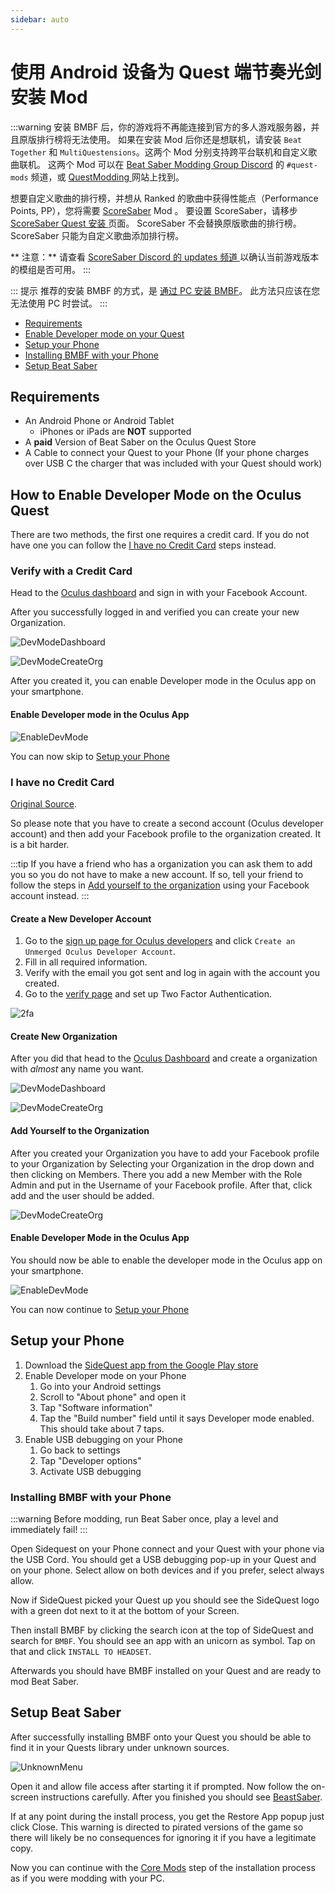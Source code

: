 ```yaml
---
sidebar: auto
---
```


# 使用 Android 设备为 Quest 端节奏光剑安装 Mod

:::warning 安装 BMBF 后，你的游戏将不再能连接到官方的多人游戏服务器，并且原版排行榜将无法使用。 如果在安装 Mod 后你还是想联机，请安装 `Beat Together` 和 `MultiQuestensions`。这两个 Mod 分别支持跨平台联机和自定义歌曲联机。 这两个 Mod 可以在 [Beat Saber Modding Group Discord](https://discord.gg/beatsabermods) 的 `#quest-mods` 频道，或 [ QuestModding ](https://questmodding.com) 网站上找到。

想要自定义歌曲的排行榜，并想从 Ranked 的歌曲中获得性能点（Performance Points, PP），您将需要 [ScoreSaber](https://new.scoresaber.com/quest) Mod 。 要设置 ScoreSaber，请移步 [ScoreSaber Quest 安装 ](https://new.scoresaber.com/quest) 页面。 ScoreSaber 不会替换原版歌曲的排行榜。ScoreSaber 只能为自定义歌曲添加排行榜。

** 注意：** 请查看 [ScoreSaber Discord 的 updates 频道 ](https://discord.gg/WpuDMwU) 以确认当前游戏版本的模组是否可用。 :::

::: 提示 推荐的安装 BMBF 的方式，是 [通过 PC 安装 BMBF](/quest-modding.md#installing-bmbf-with-sidequest)。 此方法只应该在您无法使用 PC 时尝试。 :::

* [Requirements](#requirements)
* [Enable Developer mode on your Quest](#how-to-enable-developer-mode-on-the-oculus-quest)
* [Setup your Phone](#setup-your-phone)
* [Installing BMBF with your Phone](#installing-bmbf-with-your-phone)
* [Setup Beat Saber](#setup-beat-saber)

## Requirements

* An Android Phone or Android Tablet
  * iPhones or iPads are **NOT** supported
* A **paid** Version of Beat Saber on the Oculus Quest Store
* A Cable to connect your Quest to your Phone (If your phone charges over USB C the charger that was included with your Quest should work)

## How to Enable Developer Mode on the Oculus Quest
There are two methods, the first one requires a credit card. If you do not have one you can follow the [I have no Credit Card](#i-have-no-credit-card) steps instead.

### Verify with a Credit Card
Head to the [Oculus dashboard](https://dashboard.oculus.com/) and sign in with your Facebook Account.

After you successfully logged in and verified you can create your new Organization.

![DevModeDashboard](~@images/beginners-guide/DevModeDashboard.png)

![DevModeCreateOrg](~@images/beginners-guide/DevModeCreateOrg.png)

After you created it, you can enable Developer mode in the Oculus app on your smartphone.

#### Enable Developer mode in the Oculus App

![EnableDevMode](~@images/beginners-guide/EnableDevMode.png)

You can now skip to [Setup your Phone](#setup-your-phone)

### I have no Credit Card
[Original Source](https://www.reddit.com/r/sidequest/comments/jaxy4u/cant_verify_oculus_developer_account/?utm_source=amp&utm_medium=&utm_content=post_body).

So please note that you have to create a second account (Oculus developer account) and then add your Facebook profile to the organization created. It is a bit harder.

:::tip If you have a friend who has a organization you can ask them to add you so you do not have to make a new account. If so, tell your friend to follow the steps in [Add yourself to the organization](#add-yourself-to-the-organization) using your Facebook account instead. :::

#### Create a New Developer Account

1. Go to the [sign up page for Oculus developers](https://developer.oculus.com/sign-up/) and click `Create an Unmerged Oculus Developer Account`.
2. Fill in all required information.
3. Verify with the email you got sent and log in again with the account you created.
4. Go to the [verify page](https://developer.oculus.com/manage/verify/) and set up Two Factor Authentication.

![2fa](~@images/beginners-guide/2fa.png)

#### Create New Organization
After you did that head to the [Oculus Dashboard](https://dashboard.oculus.com/) and create a organization with *almost* any name you want.

![DevModeDashboard](~@images/beginners-guide/DevModeDashboard.png)

![DevModeCreateOrg](~@images/beginners-guide/DevModeCreateOrg.png)

#### Add Yourself to the Organization
After you created your Organization you have to add your Facebook profile to your Organization by Selecting your Organization in the drop down and then clicking on Members. There you add a new Member with the Role Admin and put in the Username of your Facebook profile. After that, click add and the user should be added.

![DevModeCreateOrg](~@images/beginners-guide/addmember.png)

#### Enable Developer Mode in the Oculus App
You should now be able to enable the developer mode in the Oculus app on your smartphone.

![EnableDevMode](~@images/beginners-guide/EnableDevMode.png)

You can now continue to [Setup your Phone](#setup-your-phone)

## Setup your Phone

1. Download the [SideQuest app from the Google Play store](https://play.google.com/store/apps/details?id=side.quest.mobile)
2. Enable Developer mode on your Phone
    1. Go into your Android settings
    2. Scroll to "About phone" and open it
    3. Tap "Software information"
    4. Tap the "Build number" field until it says Developer mode enabled. This should take about 7 taps.
3. Enable USB debugging on your Phone
    1. Go back to settings
    2. Tap "Developer options"
    3. Activate USB debugging

### Installing BMBF with your Phone
:::warning
Before modding, run Beat Saber once, play a level and immediately fail!
:::

Open Sidequest on your Phone connect and your Quest with your phone via the USB Cord. You should get a USB debugging pop-up in your Quest and on your phone. Select allow on both devices and if you prefer, select always allow.

Now if SideQuest picked your Quest up you should see the SideQuest logo with a green dot next to it at the bottom of your Screen.

Then install BMBF by clicking the search icon at the top of SideQuest and search for `BMBF`. You should see an app with an unicorn as symbol. Tap on that and click `INSTALL TO HEADSET`.

Afterwards you should have BMBF installed on your Quest and are ready to mod Beat Saber.

## Setup Beat Saber
After successfully installing BMBF onto your Quest you should be able to find it in your Quests library under unknown sources.

![UnknownMenu](~@images/beginners-guide/quest_home-menu.jpg)

Open it and allow file access after starting it if prompted. Now follow the on-screen instructions carefully. After you finished you should see [BeastSaber](https://bsaber.com).

If at any point during the install process, you get the Restore App popup just click Close. This warning is directed to pirated versions of the game so there will likely be no consequences for ignoring it if you have a legitimate copy.

Now you can continue with the [Core Mods](/quest-modding.md#core-mods) step of the installation process as if you were modding with your PC.
